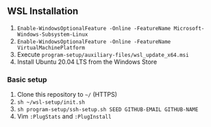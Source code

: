 ## WSL Installation
1. `Enable-WindowsOptionalFeature -Online -FeatureName Microsoft-Windows-Subsystem-Linux`
2. `Enable-WindowsOptionalFeature -Online -FeatureName VirtualMachinePlatform`
3. Execute `program-setup/auxiliary-files/wsl_update_x64.msi`
4. Install Ubuntu 20.04 LTS from the Windows Store

### Basic setup
1. Clone this repository to `~/` (HTTPS)
2. `sh ~/wsl-setup/init.sh`
4. `sh program-setup/ssh-setup.sh SEED GITHUB-EMAIL GITHUB-NAME` 
3. Vim `:PlugStats` and `:PlugInstall`
